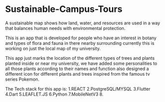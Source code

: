 # Sustainable-Campus-Tours

A sustainable map shows how land, water, and resources are used in a way that balances human needs with environmental protection.






This is an app that is developed for people who have an interest in botany and types of flora and fauna in there nearby surrounding 
currently this is working on just the local map of my university.

This app just marks the location of the different types of trees and plants planted inside or near my university,
we have added some personalities to all those plants according to their names and function also designed a different icon
for different plants and trees inspired from the famous tv series Pokemon.

The Tech stack for this app is:
1.REACT
2.PostgreSQL/MYSQL
3.Flutter
4.Dart
5.LEAFLET.JS
6.Python
7.MobileNetV3
8.